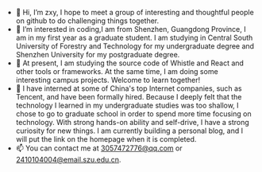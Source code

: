 - 👋 Hi, I’m zxy, I hope to meet a group of interesting and thoughtful people on github to do challenging things together.
- 👀 I’m interested in coding,I am from Shenzhen, Guangdong Province, I am in my first year as a graduate student. I am studying in Central South University of Forestry and Technology for my undergraduate degree and Shenzhen University for my postgraduate degree.
- 🌱 At present, I am studying the source code of Whistle and React and other tools or frameworks. At the same time, I am doing some interesting campus projects. Welcome to learn together!
- 💞️ I have interned at some of China's top Internet companies, such as Tencent, and have been formally hired. Because I deeply felt that the technology I learned in my undergraduate studies was too shallow, I chose to go to graduate school in order to spend more time focusing on technology. With strong hands-on ability and self-drive, I have a strong curiosity for new things. I am currently building a personal blog, and I will put the link on the homepage when it is completed.
- 📫 You can contact me at 3057472776@qq.com or 2410104004@email.szu.edu.cn.

<!---
hjhxy/hjhxy is a ✨ special ✨ repository because its `README.md` (this file) appears on your GitHub profile.
You can click the Preview link to take a look at your changes.
--->
